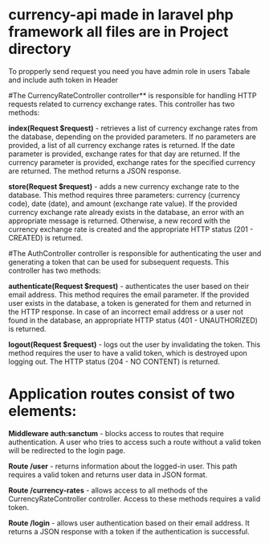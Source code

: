 # currency-api made in laravel php framework all files are in Project directory
To propperly send request you need you have admin role in users Tabale and include auth token in Header

#The CurrencyRateController controller** is responsible for handling HTTP requests related to currency exchange rates. This controller has two methods:

**index(Request $request)** - retrieves a list of currency exchange rates from the database, depending on the provided parameters. If no parameters are provided, a list of all currency exchange rates is returned. If the date parameter is provided, exchange rates for that day are returned. If the currency parameter is provided, exchange rates for the specified currency are returned. The method returns a JSON response.

**store(Request $request)** - adds a new currency exchange rate to the database. This method requires three parameters: currency (currency code), date (date), and amount (exchange rate value). If the provided currency exchange rate already exists in the database, an error with an appropriate message is returned. Otherwise, a new record with the currency exchange rate is created and the appropriate HTTP status (201 - CREATED) is returned.

#The AuthController controller is responsible for authenticating the user and generating a token that can be used for subsequent requests. This controller has two methods:

**authenticate(Request $request)** - authenticates the user based on their email address. This method requires the email parameter. If the provided user exists in the database, a token is generated for them and returned in the HTTP response. In case of an incorrect email address or a user not found in the database, an appropriate HTTP status (401 - UNAUTHORIZED) is returned.

**logout(Request $request)** - logs out the user by invalidating the token. This method requires the user to have a valid token, which is destroyed upon logging out. The HTTP status (204 - NO CONTENT) is returned.

# Application routes consist of two elements:

**Middleware auth:sanctum** - blocks access to routes that require authentication. A user who tries to access such a route without a valid token will be redirected to the login page.

**Route /user** - returns information about the logged-in user. This path requires a valid token and returns user data in JSON format.

**Route /currency-rates** - allows access to all methods of the CurrencyRateController controller. Access to these methods requires a valid token.

**Route /login** - allows user authentication based on their email address. It returns a JSON response with a token if the authentication is successful.
